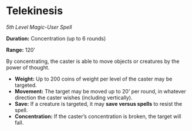 # Telekinesis

*5th Level Magic-User Spell*

**Duration:** Concentration (up to 6 rounds)

**Range:** 120’

By concentrating, the caster is able to move objects or creatures by the power of thought.

- **Weight:** Up to 200 coins of weight per level of the caster may be targeted.
- **Movement:** The target may be moved up to 20’ per round, in whatever direction the caster wishes (including vertically).
- **Save:** If a creature is targeted, it may **save versus spells** to resist the spell.
- **Concentration:** If the caster’s concentration is broken, the target will fall.